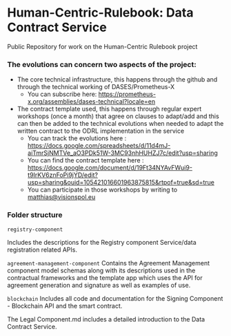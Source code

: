# Human-Centric-Rulebook: Data Contract Service  
Public Repository for work on the Human-Centric Rulebook project 

### The evolutions can concern two aspects of the project:


* The core technical infrastructure, this happens through the github and through the technical working of DASES/Prometheus-X
  -  You can subscribe here: https://prometheus-x.org/assemblies/dases-technical?locale=en
* The contract template used, this happens through regular expert workshops (once a month) that agree on clauses to adapt/add and this can then be added to the technical evolutions when needed to adapt the written contract to the ODRL implementation in the service
  - You can track the evolutions here : https://docs.google.com/spreadsheets/d/11d4mJ-aiTmrSjNMTVe_aO3PDk51W-3MC93nhHUHZJ7c/edit?usp=sharing
  - You can find the contract template here : https://docs.google.com/document/d/19Ft34NYAvFWui9-t9IrKV6znFoPi9jYD/edit?usp=sharing&ouid=105421016601963875815&rtpof=true&sd=true
  - You can participate in those workshops by writing to matthias@visionspol.eu

### Folder structure

`registry-component`

Includes the descriptions for the Registry component Service/data registration related APIs.

`agreement-management-component`
 Contains the Agreement Management component model schemas along with its descriptions used in the contractual frameworks and the template app which uses the API for agreement generation and signature as well as examples of use.

`blockchain`
  Includes all code and documentation for the Signing Component - Blockchain API and the smart contract.

The Legal Component.md includes a detailed introduction to the Data Contract Service.  
